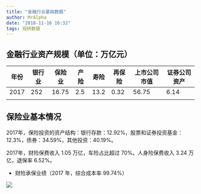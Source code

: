 ```yaml
---
title: "金融行业基础数据"
author: MrAlpha
date: "2018-11-16 16:32"
tags: 投研数据
---
```


## 金融行业资产规模（单位：万亿元）

| 年份 | 银行业 | 保险业 | 产险 | 寿险 | 再保险 | 上市公司市值 | 证券公司资产 |
| ---- | ------ | ------ | ---- | ---- | ------ | ------------ | ------------ |
| 2017 | 252    | 16.75  | 2.5  | 13.2 | 0.32   | 56.75        | 6.14         |
|      |        |        |      |      |        |              |              |

## 保险业基本情况

2017年，保险投资的资产结构：银行存款：12.92%，股票和证券投资基金：12.3%，债券：34.59%，其他投资：40.19%。

2017年，财险保费收入 1.05 万亿，车险占比超过 70%。人身险保费收入 3.24 万亿，退保率 6.52%。

- 财险承保业绩（2017 年，综合成本率 99.74%）

![](https://netimages.oss-cn-beijing.aliyuncs.com/img/20181116164628.png)
